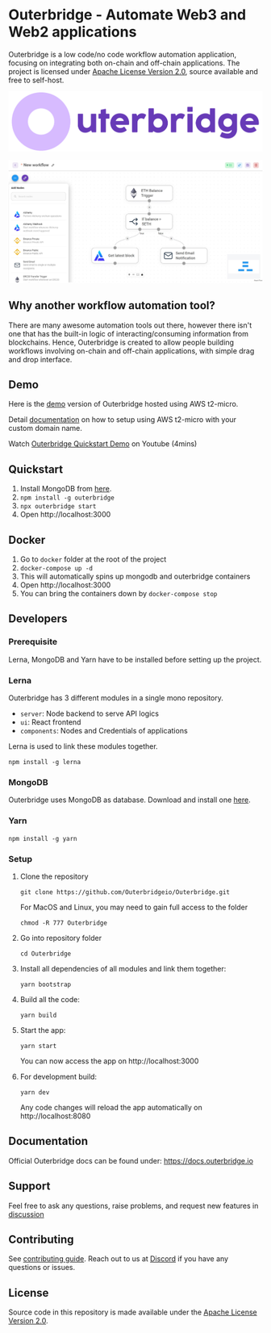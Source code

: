 # Outerbridge - Automate Web3 and Web2 applications

Outerbridge is a low code/no code workflow automation application, focusing on integrating both on-chain and off-chain applications. The project is licensed under [Apache License Version 2.0](LICENSE.md), source available and free to self-host.

![Outerbridge](./assets/outerbridge_brand.png)

![Outerbridge Screenshot](./assets/screenshot_outerbridge.jpg)

## Why another workflow automation tool?

There are many awesome automation tools out there, however there isn't one that has the built-in logic of interacting/consuming information from blockchains. Hence, Outerbridge is created to allow people building workflows involving on-chain and off-chain applications, with simple drag and drop interface. 

## Demo
Here is the [demo](https://demo.outerbridge.io) version of Outerbridge hosted using AWS t2-micro.

Detail [documentation](https://gist.github.com/HenryHengZJ/f8fb7dae0300d18a104cc4a29ec51a7a) on how to setup using AWS t2-micro with your custom domain name.

Watch [Outerbridge Quickstart Demo](https://www.youtube.com/watch?v=x-AfrkKvZ4M) on Youtube (4mins)

## Quickstart
1. Install MongoDB from [here](https://www.mongodb.com/try/download/community?tck=docs_server).
2. `npm install -g outerbridge`
3. `npx outerbridge start`
4. Open http://localhost:3000

## Docker
1. Go to `docker` folder at the root of the project
2. `docker-compose up -d`
3. This will automatically spins up mongodb and outerbridge containers
4. Open http://localhost:3000
5. You can bring the containers down by `docker-compose stop`

## Developers

### Prerequisite
Lerna, MongoDB and Yarn have to be installed before setting up the project.

### Lerna
Outerbridge has 3 different modules in a single mono repository.
- `server`: Node backend to serve API logics
- `ui`: React frontend
- `components`: Nodes and Credentials of applications

Lerna is used to link these modules together.
```
npm install -g lerna
```

### MongoDB
Outerbridge uses MongoDB as database. Download and install one [here](https://www.mongodb.com/try/download/community?tck=docs_server).

### Yarn
```
npm install -g yarn
```

### Setup
1. Clone the repository
	```
	git clone https://github.com/Outerbridgeio/Outerbridge.git
	```
	For MacOS and Linux, you may need to gain full access to the folder
	```
	chmod -R 777 Outerbridge
	```

2. Go into repository folder
	```
	cd Outerbridge
	```

3. Install all dependencies of all modules and link them together:
	```
	yarn bootstrap
	```

4. Build all the code:
	```
	yarn build
	```

5. Start the app:
	```
	yarn start
	```
	You can now access the app on http://localhost:3000

6. For development build:
	```
	yarn dev
	```
	Any code changes will reload the app automatically on http://localhost:8080

## Documentation
Official Outerbridge docs can be found under: https://docs.outerbridge.io

## Support
Feel free to ask any questions, raise problems, and request new features in [discussion](https://github.com/Outerbridgeio/Outerbridge/discussions)

## Contributing
See [contributing guide](CONTRIBUTING.md). Reach out to us at [Discord](https://discord.gg/Y9VE4ykPDJ) if you have any questions or issues.

## License
Source code in this repository is made available under the [Apache License Version 2.0](LICENSE.md).
